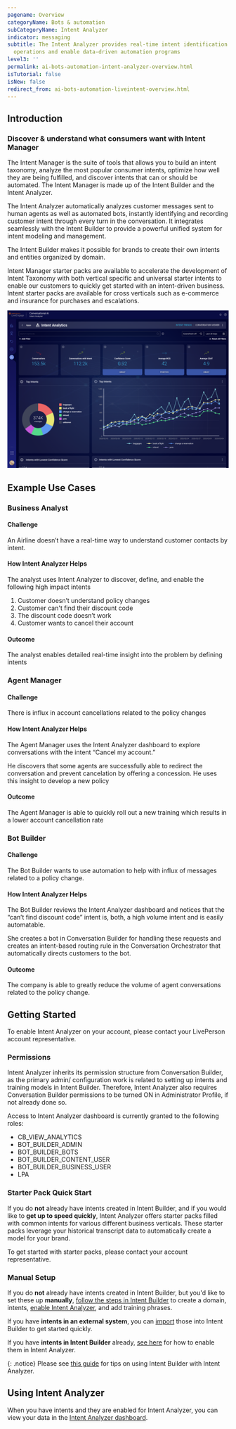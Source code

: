 ```yaml
---
pagename: Overview
categoryName: Bots & automation
subCategoryName: Intent Analyzer
indicator: messaging
subtitle: The Intent Analyzer provides real-time intent identification to help businesses optimize
  operations and enable data-driven automation programs
level3: ''
permalink: ai-bots-automation-intent-analyzer-overview.html
isTutorial: false
isNew: false
redirect_from: ai-bots-automation-liveintent-overview.html
---
```


## Introduction

### Discover & understand what consumers want with Intent Manager

The Intent Manager is the suite of tools that allows you to build an intent taxonomy, analyze the most popular consumer intents, optimize how well they are being fulfilled, and discover intents that can or should be automated. The Intent Manager is made up of the Intent Builder and the Intent Analyzer. 

The Intent Analyzer automatically analyzes customer messages sent to human agents as well as automated bots, instantly identifying and recording customer intent through every turn in the conversation. It integrates seamlessly with the Intent Builder to provide a powerful unified system for intent modeling and management.

The Intent Builder makes it possible for brands to create their own intents and entities organized by domain. 

Intent Manager starter packs are available to accelerate the development of Intent Taxonomy with both vertical specific and universal starter intents to enable our customers to quickly get started with an intent-driven business. Intent starter packs are available for cross verticals such as e-commerce and insurance for purchases and escalations. 

<img class="fancyimage" style="width:750px" src="img/intentanalyzer_dashboard-section-1.png">

## Example Use Cases

### Business Analyst

#### Challenge

An Airline doesn’t have a real-time way to understand customer contacts by intent.

#### How Intent Analyzer Helps

The analyst uses Intent Analyzer to discover, define, and enable the following high impact intents

1. Customer doesn’t understand policy changes
2. Customer can't find their discount code
3. The discount code doesn’t work
4. Customer wants to cancel their account

#### Outcome

The analyst enables detailed real-time insight into the problem by defining intents

### Agent Manager

#### Challenge
There is influx in account cancellations related to the policy changes

#### How Intent Analyzer Helps

The Agent Manager uses the Intent Analyzer dashboard to explore conversations with the intent “Cancel my account.”

He discovers that some agents are successfully able to redirect the conversation and prevent cancelation by offering a concession. He uses this insight to develop a new policy

#### Outcome

The Agent Manager is able to quickly roll out a new training which results in a lower account cancellation rate

### Bot Builder

#### Challenge

The Bot Builder wants to use automation to help with influx of messages related to a policy change.

#### How Intent Analyzer Helps

The Bot Builder reviews the Intent Analyzer dashboard and notices that the “can’t find discount code” intent is, both, a high volume intent and is easily automatable.

She creates a bot in Conversation Builder for handling these requests and creates an intent-based routing rule in the Conversation Orchestrator that automatically directs customers to the bot.

#### Outcome

The company is able to greatly reduce the volume of agent conversations related to the policy change.

## Getting Started

To enable Intent Analyzer on your account, please contact your LivePerson account representative.

### Permissions
Intent Analyzer inherits its permission structure from Conversation Builder, as the primary admin/ configuration work is related to setting up intents and training models in Intent Builder. Therefore, Intent Analyzer also requires Conversation Builder permissions to be turned ON in Administrator Profile, if not already done so.

Access to Intent Analyzer dashboard is currently granted to the following roles:
* CB_VIEW_ANALYTICS
* BOT_BUILDER_ADMIN
* BOT_BUILDER_BOTS
* BOT_BUILDER_CONTENT_USER
* BOT_BUILDER_BUSINESS_USER
* LPA

### Starter Pack Quick Start

If you do **not** already have intents created in Intent Builder, and if you would like to **get up to speed quickly**, Intent Analyzer offers starter packs filled with common intents for various different business verticals. These starter packs leverage your historical transcript data to automatically create a model for your brand.

To get started with starter packs, please contact your account representative.

### Manual Setup

If you do **not** already have intents created in Intent Builder, but you'd like to set these up **manually**, [follow the steps in Intent Builder](https://developers.liveperson.com/intent-builder-overview.html) to create a domain, intents, [enable Intent Analyzer](https://developers.liveperson.com/intent-builder-overview.html#intent-analyzer), and add training phrases.

If you have **intents in an external system**, you can [import](https://developers.liveperson.com/intent-builder-overview.html#adding-a-domain) those into Intent Builder to get started quickly.

If you have **intents in Intent Builder** already, [see here](https://developers.liveperson.com/intent-builder-overview.html#intent-analyzer) for how to enable them in Intent Analyzer.

{: .notice}
Please see [this guide](https://knowledge.liveperson.com/ai-bots-automation-intent-analyzer-intent-analyzer-tips.html) for tips on using Intent Builder with Intent Analyzer.

## Using Intent Analyzer

When you have intents and they are enabled for Intent Analyzer, you can view your data in the [Intent Analyzer dashboard](ai-bots-automation-intent-analyzer-dashboard.html).
<!--
See [Intent Analyzer Best Practices](intent-analyzer-best-practices.html) for some common usage flows and best practices.
-->
